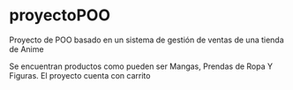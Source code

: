 # proyectoPOO
Proyecto de POO basado en un sistema de gestión de ventas de una tienda de Anime

Se encuentran productos como pueden ser Mangas, Prendas de Ropa Y Figuras. El proyecto cuenta con carrito
